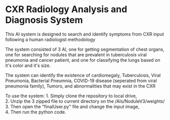 <h1>CXR Radiology Analysis and Diagnosis System</h1>
<p>This AI system is designed to search and identify symptoms from CXR input following a human radiologist methodology</p>
<p>The system consisted of 3 AI, one for getting segmentation of chest organs, one for searching for nodules that are prevalent in tuberculosis viral pneumonia and cancer patient, and one for classifying the lungs based on it's color and it's size.</p>
<p>The system can identify the existence of cardiomegaly, Tuberculosis, Viral Pneumonia, Bacterial Pneumnia, COVID-19 disease (seperated from viral pneumonia family), Tumors, and abnormalities that may exist in the CXR</p>
<p>To use the system:
  1. Simply clone the repository to local drive, </br>
  2. Unzip the 3 zipped file to current directory on the /AIs/NoduleV3/weights/ </br>
  3. Then open the "finalUser.py" file and change the input image,</br>
  4. Then run the python code.</p>
